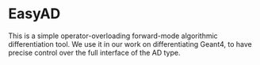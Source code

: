 # EasyAD

This is a simple operator-overloading forward-mode algorithmic differentiation tool. We use it in our work on differentiating Geant4, to have precise control over the full interface of the AD type.
